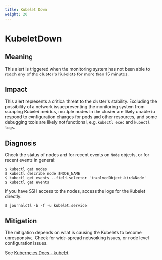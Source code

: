 ```yaml
---
title: Kubelet Down
weight: 20
---
```


# KubeletDown

## Meaning

This alert is triggered when the monitoring system has not been able to reach
any of the cluster's Kubelets for more than 15 minutes.

## Impact

This alert represents a critical threat to the cluster's stability. Excluding
the possibility of a network issue preventing the monitoring system from
scraping Kubelet metrics, multiple nodes in the cluster are likely unable to
respond to configuration changes for pods and other resources, and some
debugging tools are likely not functional, e.g. `kubectl exec` and `kubectl logs`.

## Diagnosis

Check the status of nodes and for recent events on `Node` objects, or for recent
events in general:

```shell
$ kubectl get nodes
$ kubectl describe node $NODE_NAME
$ kubectl get events --field-selector 'involvedObject.kind=Node'
$ kubectl get events
```

If you have SSH access to the nodes, access the logs for the Kubelet directly:

```shell
$ journalctl -b -f -u kubelet.service
```

## Mitigation

The mitigation depends on what is causing the Kubelets to become
unresponsive. Check for wide-spread networking issues, or node level
configuration issues.

See [Kubernetes Docs - kubelet](https://kubernetes.io/docs/reference/command-line-tools-reference/kubelet/)
